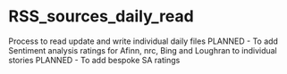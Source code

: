 # RSS_sources_daily_read

Process to read update and write individual daily files
PLANNED - To add Sentiment analysis ratings for Afinn, nrc, Bing and Loughran to individual stories
PLANNED - To add bespoke SA ratings

